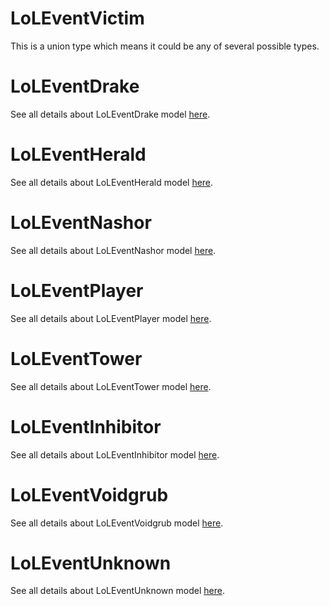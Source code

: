# LoLEventVictim

This is a union type which means it could be any of several possible types.

# LoLEventDrake

See all details about LoLEventDrake model [here](LoLEventDrake.md).

# LoLEventHerald

See all details about LoLEventHerald model [here](LoLEventHerald.md).

# LoLEventNashor

See all details about LoLEventNashor model [here](LoLEventNashor.md).

# LoLEventPlayer

See all details about LoLEventPlayer model [here](LoLEventPlayer.md).

# LoLEventTower

See all details about LoLEventTower model [here](LoLEventTower.md).

# LoLEventInhibitor

See all details about LoLEventInhibitor model [here](LoLEventInhibitor.md).

# LoLEventVoidgrub

See all details about LoLEventVoidgrub model [here](LoLEventVoidgrub.md).

# LoLEventUnknown

See all details about LoLEventUnknown model [here](LoLEventUnknown.md).
